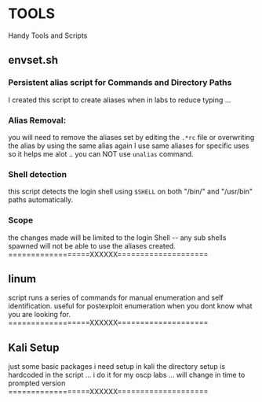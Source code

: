 # TOOLS
Handy Tools and Scripts


## envset.sh
### Persistent alias script for Commands and Directory Paths
I created this script to create aliases when in labs to reduce typing ...

### Alias Removal:
you will need to remove the aliases set by editing the ```.*rc``` file or overwriting the alias by using the same alias again 
I use same aliases for specific uses so it helps me alot ..
you can NOT use ```unalias``` command.

### Shell detection
this script detects the  login shell using ```$SHELL``` on both "/bin/" and "/usr/bin" paths automatically.

### Scope
the changes made will be limited to the login Shell  --  any sub shells spawned will not be able to use the aliases created.
==================XXXXXX====================

## linum
script runs a series of commands for manual enumeration and self identification.
useful for postexploit enumeration when you dont know what you are looking for.
==================XXXXXX====================

## Kali Setup
just some basic packages i need setup in kali
the directory setup is hardcoded in the script ... i do it for my oscp labs ... will change in time to prompted version
==================XXXXXX====================
